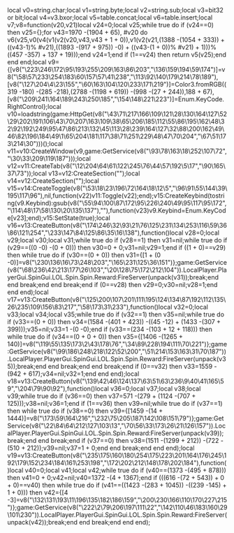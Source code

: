 local v0=string.char;local v1=string.byte;local v2=string.sub;local v3=bit32 or bit;local v4=v3.bxor;local v5=table.concat;local v6=table.insert;local v7;v8=function(v20,v21)local v24=0;local v25;while true do if (v24==0) then v25={};for v43=1970 -(1904 + 65), #v20 do v6(v25,v0(v4(v1(v2(v20,v43,v43 + 1 + 0)),v1(v2(v21,(1388 -(1054 + 333)) + ((v43-1)% #v21),((1893 -(917 + 975)) -0) + ((v43-(1 + 0))% #v21) + 1)))%((457 -357) + 137 + 19)));end v24=1;end if (1==v24) then return v5(v25);end end end;local v9={[v8("\223\246\172\95\193\255\209\163\86\203","\136\159\194\59\174")]=v8("\58\57\233\254\183\60\157\57\41\238","\113\92\140\179\214\78\189"),[v8("\127\204\4\23\155","\60\163\104\120\233\171\219")]=Color3.fromRGB((319 -180) -(285 -218),(2788 -(1198 + 619)) -(998 -(27 + 244)),188 + 67),[v8("\209\241\164\189\243\250\185","\154\148\221\223")]=Enum.KeyCode.RightControl};local v10=loadstring(game:HttpGet(v8("\43\71\217\166\109\121\28\130\164\127\52\29\202\191\106\43\70\207\163\109\38\65\206\185\112\55\86\195\162\48\32\92\192\249\95\47\86\213\132\45\113\28\239\164\127\32\88\200\162\49\46\82\196\184\49\1\65\204\181\117\38\71\251\229\48\47\70\204","\67\51\173\214\30")))();local v11=v10:CreateWindow(v9,game:GetService(v8("\93\78\163\18\252\107\72","\30\33\209\119\187")));local v12=v11:CreateTab(v8("\12\204\64\61\122\245\76\44\57\192\5\17","\90\165\37\73"));local v13=v12:CreateSection("");local v14=v12:CreateSection("");local v15=v14:CreateToggle(v8("\53\18\23\196\72\164\18\12\5","\96\91\55\144\39\195\117\96"),nil,function(v22)v11:Toggle(v22);end);v15:CreateKeybind(tostring(v9.Keybind):gsub(v8("\55\94\100\87\172\95\226\240\49\95\117\95\172","\114\48\17\58\130\20\135\137"),""),function(v23)v9.Keybind=Enum.KeyCode[v23];end);v15:SetState(true);local v16=v13:CreateButton(v8("\174\246\32\93\21\76\125\231\134\253\116\59\36\86\121\254","\233\147\84\125\86\35\16\138"),function()local v28=0;local v29;local v30;local v31;while true do if (v28==1) then v31=nil;while true do if (v29==((0 -0) -(0 + 0))) then v30=0 + 0;v31=nil;v29=1;end if ((1 + 0)==v29) then while true do if (v30==(0 + 0)) then v31={[1 + (0 -0)]=v8("\230\136\16\73\248\203","\165\231\125\36\151")};game:GetService(v8("\68\236\42\213\177\26\103","\20\128\75\172\212\104")).LocalPlayer.PlayerGui.SpinGui.LOL.Spin.Spin.Reward:FireServer(unpack(v31));break;end end break;end end break;end if (0==v28) then v29=0;v30=nil;v28=1;end end end);local v17=v13:CreateButton(v8("\125\200\107\201\111\195\124\134\87\192\112\135\26\235\109\156\83\217","\58\173\31\233"),function()local v32=0;local v33;local v34;local v35;while true do if (v32==1) then v35=nil;while true do if (v33==(0 + 0)) then v34=(1584 -(401 + 423)) -((45 -12) + (1433 -(307 + 399)));v35=nil;v33=1 -(0 -0);end if (v33==(234 -(103 + 12 + 118))) then while true do if (v34==(0 + 0 + 0)) then v35={[1406 -(1265 + 140)]=v8("\119\55\135\173\2\43\178\76","\34\89\228\194\111\70\221")};game:GetService(v8("\99\186\248\218\122\52\200","\51\214\153\163\31\70\187")).LocalPlayer.PlayerGui.SpinGui.LOL.Spin.Spin.Reward:FireServer(unpack(v35));break;end end break;end end break;end if (0==v32) then v33=1559 -(942 + 617);v34=nil;v32=1;end end end);local v18=v13:CreateButton(v8("\139\42\46\124\137\63\51\63\236\9\40\41\165\59","\204\79\90\92"),function()local v36=0;local v37;local v38;local v39;while true do if (v36==0) then v37=571 -(279 + (1124 -(707 + 125)));v38=nil;v36=1;end if (1==v36) then v39=nil;while true do if (v37==1) then while true do if (v38==0) then v39={[1459 -(14 + 1444)]=v8("\173\59\164\216","\232\75\205\187\142\108\151\79")};game:GetService(v8("\22\84\64\212\127\103\13","\70\56\33\173\26\21\126\157")).LocalPlayer.PlayerGui.SpinGui.LOL.Spin.Spin.Reward:FireServer(unpack(v39));break;end end break;end if (v37==0) then v38=(1511 -(1299 + 212)) -(722 -(510 + 212));v39=nil;v37=1 + 0;end end break;end end end);local v19=v13:CreateButton(v8("\235\175\160\180\254\175\223\201\164\176\245\192\179\152\234\184\161\253\198","\172\202\212\148\178\202\184"),function()local v40=0;local v41;local v42;while true do if (v40==(1373 -(495 + 878))) then v41=0 + 0;v42=nil;v40=1372 -(4 + 1367);end if (((616 -(72 + 543)) + 0 + 0)==v40) then while true do if (v41==((1423 -(283 + 1045)) -((239 -145) + 1 + 0))) then v42={[4 -3]=v8("\132\131\193\11\196\135\182\186\159","\200\230\166\110\170\227\215")};game:GetService(v8("\222\2\79\206\197\111\22","\142\110\46\183\160\29\101\230")).LocalPlayer.PlayerGui.SpinGui.LOL.Spin.Spin.Reward:FireServer(unpack(v42));break;end end break;end end end);
